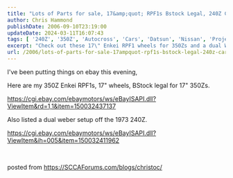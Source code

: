 ```yaml
---
title: "Lots of Parts for sale, 17&amp;quot; RPF1s Bstock Legal, 240Z Carbs"
author: Chris Hammond
publishDate: 2006-09-10T23:19:00
updateDate: 2024-03-11T16:07:43
tags: [ '240Z', '350Z', 'Autocross', 'Cars', 'Datsun', 'Nissan', 'Project 240Z', 'Project 350Z', 'Project240z', 'Project240Zcom', 'Project350z', 'Project350zcom', 'SEO' ]
excerpt: "Check out these 17\" Enkei RPF1 wheels for 350Zs and a dual Weber setup for 240Zs on eBay. Find more details in the blog post from Christoc at SCCAForums."
url: /2006/lots-of-parts-for-sale-17ampquot-rpf1s-bstock-legal-240z-carbs  # Use the generated URL with year
---
```

<P>I've been putting things on ebay this evening,</P> <P>Here are my 350Z Enkei RPF1s, 17" wheels, BStock legal for 17" 350Zs. </P> <P><A href="https://cgi.ebay.com/ebaymotors/ws/eBayISAPI.dll?ViewItem&amp;rd=1,1&amp;item=150032437137">https://cgi.ebay.com/ebaymotors/ws/eBayISAPI.dll?ViewItem&amp;rd=1,1&amp;item=150032437137</A></P> <P>Also listed a dual weber setup off the 1973 240Z.</P> <P><A href="https://cgi.ebay.com/ebaymotors/ws/eBayISAPI.dll?ViewItem&amp;ih=005&amp;item=150032411962">https://cgi.ebay.com/ebaymotors/ws/eBayISAPI.dll?ViewItem&amp;ih=005&amp;item=150032411962</A></P> <P>&nbsp;</P> posted from <a href="https://SCCAForums.com/blogs/christoc/">https://SCCAForums.com/blogs/christoc/</a>

